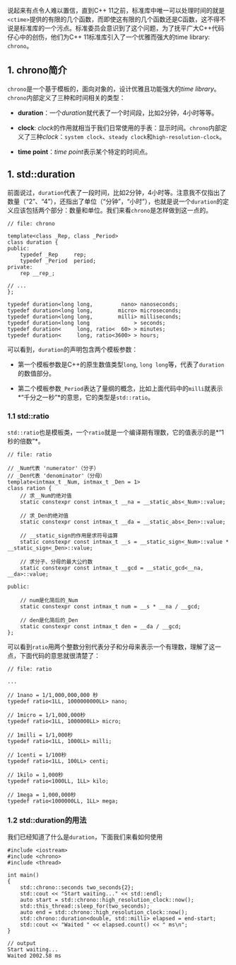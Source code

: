 说起来有点令人难以置信，直到C++ 11之前，标准库中唯一可以处理时间的就是`<ctime>`提供的有限的几个函数，而即使这有限的几个函数还是C函数，这不得不说是标准库的一个污点。标准委员会意识到了这个问题，为了抚平广大C++代码仔心中的创伤，他们为C++ 11标准库引入了一个优雅而强大的time library: `chrono`。

## 1. chrono简介

`chrono`是一个基于模板的，面向对象的，设计优雅且功能强大的*time library*。`chrono`内部定义了三种和时间相关的类型：

* **duration**：一个*duration*就代表了一个时间段，比如2分钟，4小时等等。

* **clock**: *clock*的作用就相当于我们日常使用的手表：显示时间。`chrono`内部定义了三种*clock*：`system clock`、`steady clock`和`high-resolution-clock`。

* **time point**：*time point*表示某个特定的时间点。


## 1. std::duration

前面说过，`duration`代表了一段时间，比如2分钟，4小时等。注意我不仅指出了数量（“2”、“4”），还指出了单位（“分钟”，“小时”），也就是说一个`duration`的定义应该包括两个部分：数量和单位。我们来看`chrono`是怎样做到这一点的。

```
// file: chrono

template<class _Rep, class _Period>
class duration {
public:
    typedef _Rep     rep;
    typedef _Period  period;
private:
    rep __rep_;
    
// ...
};

typedef duration<long long,         nano> nanoseconds;
typedef duration<long long,        micro> microseconds;
typedef duration<long long,        milli> milliseconds;
typedef duration<long long              > seconds;
typedef duration<     long, ratio<  60> > minutes;
typedef duration<     long, ratio<3600> > hours;
```

可以看到，`duration`的声明包含两个模板参数：

* 第一个模板参数是C++的原生数值类型`long`, `long long`等，代表了`duration`的数值部分。

* 第二个模板参数`_Period`表达了量纲的概念，比如上面代码中的`milli`就表示*“千分之一秒”*的意思，它的类型是`std::ratio`。


### 1.1 std::ratio

`std::ratio`也是模板类，一个`ratio`就是一个编译期有理数，它的值表示的是*“1秒的倍数”*。

```
// file: ratio

// _Num代表 'numerator'（分子）
// _Den代表 'denominator'（分母）
template<intmax_t _Num, intmax_t _Den = 1>
class ration {
    // 求__Num的绝对值
    static constexpr const intmax_t __na = __static_abs<_Num>::value;
    
    // 求_Den的绝对值
    static constexpr const intmax_t __da = __static_abs<_Den>::value;
    
    // __static_sign的作用是求符号运算
    static constexpr const intmax_t __s = __static_sign<_Num>::value * __static_sign<_Den>::value;
    
    // 求分子、分母的最大公约数
    static constexpr const intmax_t __gcd = __static_gcd<__na, __da>::value;
    
public:
    
    // num是化简后的_Num
    static constexpr const intmax_t num = __s * __na / __gcd;
    
    // den是化简后的_Den
    static constexpr const intmax_t den = __da / __gcd;
};
```

可以看到`ratio`用两个整数分别代表分子和分母来表示一个有理数，理解了这一点，下面代码的意思就很清楚了：

```
// file: ratio

...

// 1nano = 1/1,000,000,000 秒
typedef ratio<1LL, 1000000000LL> nano;

// 1micro = 1/1,000,000秒
typedef ratio<1LL, 1000000LL> micro;

// 1milli = 1/1,000秒
typedef ratio<1LL, 1000LL> milli;

// 1centi = 1/100秒
typedef ratio<1LL, 100LL> centi;

// 1kilo = 1,000秒
typedef ratio<1000LL, 1LL> kilo;

// 1mega = 1,000,000秒
typedef ratio<1000000LL, 1LL> mega;

```


### 1.2 std::duration的用法

我们已经知道了什么是`duration`，下面我们来看如何使用

```
#include <iostream>
#include <chrono>
#include <thread>
 
int main()
{
    std::chrono::seconds two_seconds{2}; 
    std::cout << "Start waiting..." << std::endl;
    auto start = std::chrono::high_resolution_clock::now();
    std::this_thread::sleep_for(two_seconds);
    auto end = std::chrono::high_resolution_clock::now();
    std::chrono::duration<double, std::milli> elapsed = end-start;
    std::cout << "Waited " << elapsed.count() << " ms\n";
}

// output
Start waiting...
Waited 2002.58 ms
```